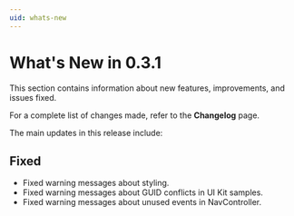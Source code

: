 ```yaml
---
uid: whats-new
---
```


# What's New in **0.3.1**

This section contains information about new features, improvements, and issues fixed.

For a complete list of changes made, refer to the **Changelog** page.

The main updates in this release include:


## Fixed

- Fixed warning messages about styling.
- Fixed warning messages about GUID conflicts in UI Kit samples.
- Fixed warning messages about unused events in NavController.